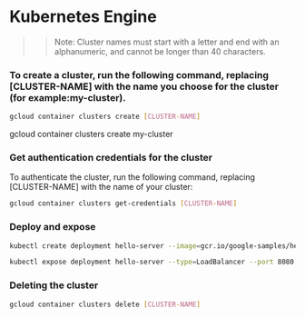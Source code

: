 # Kubernetes Engine

>> Note: Cluster names must start with a letter and end with an alphanumeric, and cannot be longer than 40 characters.

### To create a cluster, run the following command, replacing [CLUSTER-NAME] with the name you choose for the cluster (for example:my-cluster).

```bash
gcloud container clusters create [CLUSTER-NAME]
```

gcloud container clusters create my-cluster

### Get authentication credentials for the cluster

To authenticate the cluster, run the following command, replacing [CLUSTER-NAME] with the name of your cluster:

```bash
gcloud container clusters get-credentials [CLUSTER-NAME]
```

### Deploy and expose

```bash
kubectl create deployment hello-server --image=gcr.io/google-samples/hello-app:1.0

kubectl expose deployment hello-server --type=LoadBalancer --port 8080
```

### Deleting the cluster

```bash
gcloud container clusters delete [CLUSTER-NAME]
```